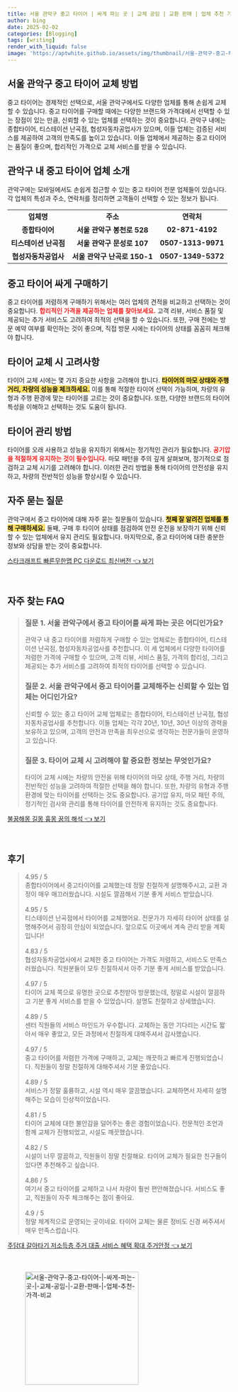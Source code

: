 ```yaml
---
title: 서울 관악구 중고 타이어 | 싸게 파는 곳 | 교체 공임 | 교환 판매 | 업체 추천 가격 비교
author: bing
date: 2025-02-02
categories: [Blogging]
tags: [writing]
render_with_liquid: false
image: 'https://aptwhite.github.io/assets/img/thumbnail/서울-관악구-중고-타이어-|-싸게-파는-곳-|-교체-공임-|-교환-판매-|-업체-추천-가격-비교.webp'
---
```



<h2 id='서울 관악구 중고 타이어 교체 방법'>서울 관악구 중고 타이어 교체 방법</h2>

<p>중고 타이어는 경제적인 선택으로, 서울 관악구에서도 다양한 업체를 통해 손쉽게 교체할 수 있습니다.  중고 타이어를 구매할 때에는 다양한 브랜드와 가격대에서 선택할 수 있는 장점이 있는 만큼, 신뢰할 수 있는 업체를 선택하는 것이 중요합니다. 관악구 내에는 종합타이어, 티스테이션 난곡점, 협성자동차공업사가 있으며, 이들 업체는 검증된 서비스를 제공하여 고객의 만족도를 높이고 있습니다. 이들 업체에서 제공하는 중고 타이어는 품질이 좋으며, 합리적인 가격으로 교체 서비스를 받을 수 있습니다.</p>

<h2 id='관악구 내 중고 타이어 업체 소개'>관악구 내 중고 타이어 업체 소개</h2>

<p>관악구에는 모바일에서도 손쉽게 접근할 수 있는 중고 타이어 전문 업체들이 있습니다. 각 업체의 특성과 주소, 연락처를 정리하면 고객들이 선택할 수 있는 정보가 됩니다.</p>

<table>
    <tr>
        <td style="text-align: center; height: 17px;"><b>업체명</b></td>
        <td style="text-align: center; height: 17px;"><b>주소</b></td>
        <td style="text-align: center; height: 17px;"><b>연락처</b></td>
    </tr>
    <tr>
        <td style="text-align: center; height: 17px;"><b>종합타이어</b></td>
        <td style="text-align: center; height: 17px;"><b>서울 관악구 봉천로 528</b></td>
        <td style="text-align: center; height: 17px;"><b>02-871-4192</b></td>
    </tr>
    <tr>
        <td style="text-align: center; height: 17px;"><b>티스테이션 난곡점</b></td>
        <td style="text-align: center; height: 17px;"><b>서울 관악구 문성로 107</b></td>
        <td style="text-align: center; height: 17px;"><b>0507-1313-9971</b></td>
    </tr>
    <tr>
        <td style="text-align: center; height: 17px;"><b>협성자동차공업사</b></td>
        <td style="text-align: center; height: 17px;"><b>서울 관악구 난곡로 150-1</b></td>
        <td style="text-align: center; height: 17px;"><b>0507-1349-5372</b></td>
    </tr>
</table>

<h2 id='중고 타이어 싸게 구매하기'>중고 타이어 싸게 구매하기</h2>

<p>중고 타이어를 저렴하게 구매하기 위해서는 여러 업체의 견적을 비교하고 선택하는 것이 중요합니다. <b><span style="color: #ee2323;">합리적인 가격을 제공하는 업체를 찾아보세요.</span></b> 고객 리뷰, 서비스 품질 및 제공되는 추가 서비스도 고려하여 최적의 선택을 할 수 있습니다. 또한, 구매 전에는 방문 예약 여부를 확인하는 것이 좋으며, 직접 방문 시에는 타이어의 상태를 꼼꼼히 체크해야 합니다.</p>

<h2 id='타이어 교체 시 고려사항'>타이어 교체 시 고려사항</h2>

<p>타이어 교체 시에는 몇 가지 중요한 사항을 고려해야 합니다. <b><span style="background-color: #ffe066;">타이어의 마모 상태와 주행 거리, 차량의 성능을 체크하세요.</span></b> 이를 통해 적절한 타이어 선택이 가능하며, 차량의 유형과 주행 환경에 맞는 타이어를 고르는 것이 중요합니다. 또한, 다양한 브랜드의 타이어 특성을 이해하고 선택하는 것도 도움이 됩니다.</p>

<h2 id='타이어 관리 방법'>타이어 관리 방법</h2>

<p>타이어를 오래 사용하고 성능을 유지하기 위해서는 정기적인 관리가 필요합니다. <b><span style="color: #ee2323;">공기압을 적절하게 유지하는 것이 필수입니다.</span></b> 마모 패턴을 주의 깊게 살펴보며, 정기적으로 점검하고 교체 시기를 고려해야 합니다. 이러한 관리 방법을 통해 타이어의 안전성을 유지하고, 차량의 전반적인 성능을 향상시킬 수 있습니다.</p>

<h2 id='자주 묻는 질문'>자주 묻는 질문</h2>

<p>관악구에서 중고 타이어에 대해 자주 묻는 질문들이 있습니다. <b><span style="background-color: #ffe066;">첫째 잘 알려진 업체를 통해 구매하세요.</span></b> 둘째, 구매 후 타이어 상태를 점검하여 안전 운전을 보장하기 위해 신뢰할 수 있는 업체에서 유지 관리도 필요합니다. 마지막으로, 중고 타이어에 대한 충분한 정보와 상담을 받는 것이 중요합니다.</p>


<p><a class="click-button" title="스타크래프트 빠른무한맵 PC 다운로드 최신버전" href="https://aptwhite.github.io/posts/%EC%8A%A4%ED%83%80%ED%81%AC%EB%9E%98%ED%94%84%ED%8A%B8-%EB%B9%A0%EB%A5%B8%EB%AC%B4%ED%95%9C%EB%A7%B5-PC-%EB%8B%A4%EC%9A%B4%EB%A1%9C%EB%93%9C-%EC%B5%9C%EC%8B%A0%EB%B2%84%EC%A0%84/" rel="dofollow">스타크래프트 빠른무한맵 PC 다운로드 최신버전 👈 보기</a></p><br>
<h2 id='자주_찾는_FAQ'>자주 찾는 FAQ</h2>
<div itemscope="" itemtype="https://schema.org/FAQPage"> 
<blockquote> 
<div itemscope="" itemprop="mainEntity" itemtype="https://schema.org/Question"> 
<h3 itemprop="name">질문 1. 서울 관악구에서 중고 타이어를 싸게 파는 곳은 어디인가요?</h3> 
<div itemscope="" itemprop="acceptedAnswer" itemtype="https://schema.org/Answer"> 
<span itemprop="text"> 
<p>관악구 내 중고 타이어를 저렴하게 구매할 수 있는 업체로는 종합타이어, 티스테이션 난곡점, 협성자동차공업사를 추천합니다. 이 세 업체에서 다양한 타이어를 저렴한 가격에 구매할 수 있으며, 고객 리뷰, 서비스 품질, 가격의 합리성, 그리고 제공되는 추가 서비스를 고려하여 최적의 타이어를 선택할 수 있습니다.</p> 
</span> 
</div> 
</div> 

<div itemscope="" itemprop="mainEntity" itemtype="https://schema.org/Question"> 
<h3 itemprop="name">질문 2. 서울 관악구에서 중고 타이어를 교체해주는 신뢰할 수 있는 업체는 어디인가요?</h3> 
<div itemscope="" itemprop="acceptedAnswer" itemtype="https://schema.org/Answer"> 
<span itemprop="text"> 
<p>신뢰할 수 있는 중고 타이어 교체 업체로는 종합타이어, 티스테이션 난곡점, 협성자동차공업사를 추천합니다. 이들 업체는 각각 20년, 10년, 30년 이상의 경력을 보유하고 있으며, 고객의 안전과 만족을 최우선으로 생각하는 전문가들이 운영하고 있습니다.</p> 
</span> 
</div> 
</div> 

<div itemscope="" itemprop="mainEntity" itemtype="https://schema.org/Question"> 
<h3 itemprop="name">질문 3. 타이어 교체 시 고려해야 할 중요한 정보는 무엇인가요?</h3> 
<div itemscope="" itemprop="acceptedAnswer" itemtype="https://schema.org/Answer"> 
<span itemprop="text"> 
<p>타이어 교체 시에는 차량의 안전을 위해 타이어의 마모 상태, 주행 거리, 차량의 전반적인 성능을 고려하여 적절한 선택을 해야 합니다. 또한, 차량의 유형과 주행 환경에 맞는 타이어를 선택하는 것도 중요합니다. 공기압 유지, 마모 패턴 주의, 정기적인 검사와 관리를 통해 타이어를 안전하게 유지하는 것도 중요합니다.</p> 
</span> 
</div> 
</div> 
</blockquote> 
</div>
<p><a class="click-button" title="불꿈해몽 길몽 흉몽 꿈의 해석" href="https://aptwhite.github.io/posts/%EB%B6%88%EA%BF%88%ED%95%B4%EB%AA%BD-%EA%B8%B8%EB%AA%BD-%ED%9D%89%EB%AA%BD-%EA%BF%88%EC%9D%98-%ED%95%B4%EC%84%9D/" rel="dofollow">불꿈해몽 길몽 흉몽 꿈의 해석 👈 보기</a></p><br>
<h2 id='후기'>후기</h2>
<div itemscope itemtype="https://schema.org/Product">
  <blockquote>
  <div itemprop="review" itemscope itemtype="https://schema.org/Review">
      <div itemprop="reviewRating" itemscope itemtype="https://schema.org/Rating"> <span itemprop="ratingValue">4.95</span> / <span itemprop="bestRating">5</span> </div>
      <span itemprop="reviewBody">종합타이어에서 중고타이어를 교체했는데 정말 친절하게 설명해주시고, 교환 과정이 매우 매끄러웠습니다. 시설도 깔끔해서 기분 좋게 서비스 받았습니다.</span>
  </div>
  <br>
  <div itemprop="review" itemscope itemtype="https://schema.org/Review">
      <div itemprop="reviewRating" itemscope itemtype="https://schema.org/Rating"> <span itemprop="ratingValue">4.95</span> / <span itemprop="bestRating">5</span> </div>
      <span itemprop="reviewBody">티스테이션 난곡점에서 타이어를 교체했어요. 전문가가 자세히 타이어 상태를 설명해주어서 굉장히 안심이 되었습니다. 앞으로도 이곳에서 계속 관리 받을 계획입니다!</span>
  </div>
  <br>
  <div itemprop="review" itemscope itemtype="https://schema.org/Review">
      <div itemprop="reviewRating" itemscope itemtype="https://schema.org/Rating"> <span itemprop="ratingValue">4.83</span> / <span itemprop="bestRating">5</span> </div>
      <span itemprop="reviewBody">협성자동차공업사에서 교체한 중고 타이어는 가격도 저렴하고, 서비스도 만족스러웠습니다. 직원분들이 모두 친절하셔서 아주 기분 좋게 서비스를 받았습니다.</span>
  </div>
  <br>
  <div itemprop="review" itemscope itemtype="https://schema.org/Review">
      <div itemprop="reviewRating" itemscope itemtype="https://schema.org/Rating"> <span itemprop="ratingValue">4.97</span> / <span itemprop="bestRating">5</span> </div>
      <span itemprop="reviewBody">타이어 교체 쪽으로 유명한 곳으로 추천받아 방문했는데, 정말로 시설이 깔끔하고 기분 좋게 서비스를 받을 수 있었습니다. 설명도 친절하고 상세했습니다.</span>
  </div>
  <br>
  <div itemprop="review" itemscope itemtype="https://schema.org/Review">
      <div itemprop="reviewRating" itemscope itemtype="https://schema.org/Rating"> <span itemprop="ratingValue">4.89</span> / <span itemprop="bestRating">5</span> </div>
      <span itemprop="reviewBody">센터 직원들의 서비스 마인드가 우수합니다. 교체하는 동안 기다리는 시간도 짧아서 매우 좋았고, 모든 과정에서 친절하게 대해주셔서 감사했습니다.</span>
  </div>
  <br>
  <div itemprop="review" itemscope itemtype="https://schema.org/Review">
      <div itemprop="reviewRating" itemscope itemtype="https://schema.org/Rating"> <span itemprop="ratingValue">4.97</span> / <span itemprop="bestRating">5</span> </div>
      <span itemprop="reviewBody">중고 타이어를 저렴한 가격에 구매하고, 교체는 깨끗하고 빠르게 진행되었습니다. 직원들이 정말 친절하게 대해주셔서 기분 좋았습니다.</span>
  </div>
  <br>
  <div itemprop="review" itemscope itemtype="https://schema.org/Review">
      <div itemprop="reviewRating" itemscope itemtype="https://schema.org/Rating"> <span itemprop="ratingValue">4.89</span> / <span itemprop="bestRating">5</span> </div>
      <span itemprop="reviewBody">서비스가 정말 훌륭하고, 시설 역시 매우 깔끔했습니다. 교체하면서 자세히 설명해주는 모습이 인상적이었습니다.</span>
  </div>
  <br>
  <div itemprop="review" itemscope itemtype="https://schema.org/Review">
      <div itemprop="reviewRating" itemscope itemtype="https://schema.org/Rating"> <span itemprop="ratingValue">4.81</span> / <span itemprop="bestRating">5</span> </div>
      <span itemprop="reviewBody">타이어 교체에 대한 불안감을 덜어주는 좋은 경험이었습니다. 전문적인 조언과 함께 교체가 진행되었고, 시설도 깨끗했습니다.</span>
  </div>
  <br>
  <div itemprop="review" itemscope itemtype="https://schema.org/Review">
      <div itemprop="reviewRating" itemscope itemtype="https://schema.org/Rating"> <span itemprop="ratingValue">4.82</span> / <span itemprop="bestRating">5</span> </div>
      <span itemprop="reviewBody">시설이 너무 깔끔하고, 직원들이 정말 친절해요. 타이어 교체가 필요한 친구들이 있다면 추천해주고 싶습니다.</span>
  </div>
  <br>
  <div itemprop="review" itemscope itemtype="https://schema.org/Review">
      <div itemprop="reviewRating" itemscope itemtype="https://schema.org/Rating"> <span itemprop="ratingValue">4.86</span> / <span itemprop="bestRating">5</span> </div>
      <span itemprop="reviewBody">여기서 중고 타이어를 교체하고 나서 차량이 훨씬 편안해졌습니다. 서비스도 좋고, 직원들이 자주 체크해주는 점이 좋아요.</span>
  </div>
  <br>
  <div itemprop="review" itemscope itemtype="https://schema.org/Review">
      <div itemprop="reviewRating" itemscope itemtype="https://schema.org/Rating"> <span itemprop="ratingValue">4.9</span> / <span itemprop="bestRating">5</span> </div>
      <span itemprop="reviewBody">정말 체계적으로 운영되는 곳이네요. 타이어 교체는 물론 정비도 신경 써주셔서 매우 만족스럽습니다.</span>
  </div>
  </blockquote>
</div>
<p><a class="click-button" title="주담대 갈아타기 저소득층 주거 대출 서비스 혜택 확대 주거안정" href="https://aptwhite.github.io/posts/%EC%A3%BC%EB%8B%B4%EB%8C%80-%EA%B0%88%EC%95%84%ED%83%80%EA%B8%B0-%EC%A0%80%EC%86%8C%EB%93%9D%EC%B8%B5-%EC%A3%BC%EA%B1%B0-%EB%8C%80%EC%B6%9C-%EC%84%9C%EB%B9%84%EC%8A%A4-%ED%98%9C%ED%83%9D-%ED%99%95%EB%8C%80-%EC%A3%BC%EA%B1%B0%EC%95%88%EC%A0%95/" rel="dofollow">주담대 갈아타기 저소득층 주거 대출 서비스 혜택 확대 주거안정 👈 보기</a></p><br>
<figure class="image"><img src="https://aptwhite.github.io/assets/img/thumbnail/서울-관악구-중고-타이어-|-싸게-파는-곳-|-교체-공임-|-교환-판매-|-업체-추천-가격-비교.webp" alt="서울-관악구-중고-타이어-|-싸게-파는-곳-|-교체-공임-|-교환-판매-|-업체-추천-가격-비교" width="256" height="256"></figure>